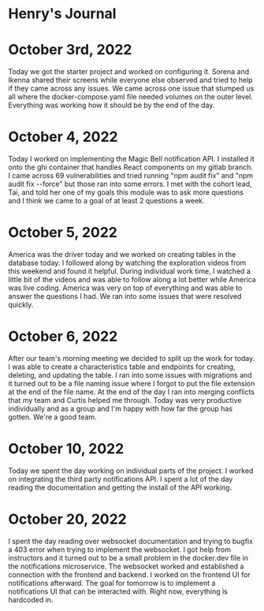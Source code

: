 # Henry's Journal

# October 3rd, 2022

Today we got the starter project and worked on configuring it.
Sorena and Ikenna shared their screens while everyone else
observed and tried to help if they came across any issues.
We came across one issue that stumped us all where the
docker-compose.yaml file needed volumes on the outer level.
Everything was working how it should be by the end of the day.

# October 4, 2022

Today I worked on implementing the Magic Bell notification API.
I installed it onto the ghi container that handles React components
on my gitlab branch. I came across 69 vulnerabilities and tried
running "npm audit fix" and "npm audit fix --force" but those ran
into some errors. I met with the cohort lead, Tai, and told her
one of my goals this module was to ask more questions and I think
we came to a goal of at least 2 questions a week.

# October 5, 2022

America was the driver today and we worked on creating tables in
the database today. I followed along by watching the exploration
videos from this weekend and found it helpful. During individual
work time, I watched a little bit of the videos and was able to
follow along a lot better while America was live coding. America
was very on top of everything and was able to answer the questions
I had. We ran into some issues that were resolved quickly.

# October 6, 2022

After our team's morning meeting we decided to split up the work
for today. I was able to create a characteristics table and endpoints
for creating, deleting, and updating the table. I ran into some issues
with migrations and it turned out to be a file naming issue where I forgot
to put the file extension at the end of the file name. At the end of the
day I ran into merging conflicts that my team and Curtis helped me through.
Today was very productive individually and as a group and I'm happy
with how far the group has gotten. We're a good team.

# October 10, 2022

Today we spent the day working on individual parts of the project.
I worked on integrating the third party notifications API. I spent
a lot of the day reading the documentation and getting the install
of the API working.

# October 20, 2022

I spent the day reading over websocket documentation and trying to bugfix
a 403 error when trying to implement the websocket. I got help from
instructors and it turned out to be a small problem in the docker.dev file
in the notifications microservice. The websocket worked and established
a connection with the frontend and backend. I worked on the frontend UI
for notifications afterward. The goal for tomorrow is to implement a
notifications UI that can be interacted with. Right now, everything
is hardcoded in.